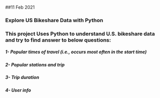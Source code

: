 ##11 Feb 2021

### Explore US Bikeshare Data with **Python** <br/>

### This project Uses Python to understand U.S. bikeshare data and try to find answer to below questions:
##### 1- Popular times of travel (i.e., occurs most often in the start time)
##### 2- Popular stations and trip
##### 3- Trip duration
##### 4- User info
